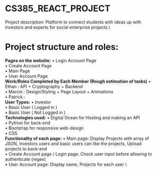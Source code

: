 # CS385_REACT_PROJECT

Project description: 
Platform to connect students with ideas up with investors and experts for social enterprise projects.\

# Project structure and roles:
  
  
  
  **Pages on the website:**
    •	Login Account Page\
    •	Create Account Page\
    •	Main Page\
    •	User Account Page\
  **Work/Roles Completed by Each Member (Rough estimation of tasks)**
    •	Ethan : API + Cryptography + Backend\
    •	Marcin : Design/Styling + Page Layout + Animations\
    •	Patrick :  \
  **User Types:**
    •	Investor\
    •	Basic User ( Logged in )\
    •	Basic User ( Not Logged in )\
  **Technologies used:**
    •	Digital Ocean for Hosting and making an API\
    •	Python for back-end\
    •	Bootstrap for responsive web-design\
    •	CSS\
  **Functionality of each page:**
    •	Main page: Display Projects with array of JSON, Investors users and basic users can like the projects, Upload projects to back-end\
    •	Create Account page / Login page: Check user input before allowing to authenticate (regex)\
    •	User Account page: Display name, Projects for each user \




